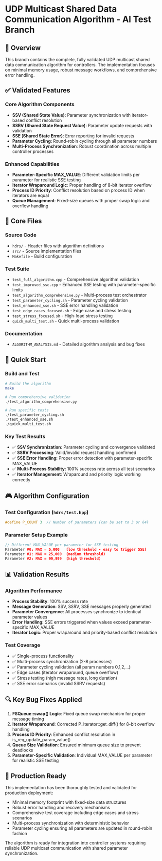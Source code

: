# UDP Multicast Shared Data Communication Algorithm - AI Test Branch

## 🎯 Overview
This branch contains the complete, fully validated UDP multicast shared data communication algorithm for controllers. The implementation focuses on minimal memory usage, robust message workflows, and comprehensive error handling.

## ✅ Validated Features

### Core Algorithm Components
- **SSV (Shared State Value)**: Parameter synchronization with iterator-based conflict resolution
- **SSRV (Shared State Request Value)**: Parameter update requests with validation
- **SSE (Shared State Error)**: Error reporting for invalid requests
- **Parameter Cycling**: Round-robin cycling through all parameter numbers
- **Multi-Process Synchronization**: Robust coordination across multiple controller processes

### Enhanced Capabilities
- **Parameter-Specific MAX_VALUE**: Different validation limits per parameter for realistic SSE testing
- **Iterator Wraparound Logic**: Proper handling of 8-bit iterator overflow
- **Process ID Priority**: Conflict resolution based on process ID when iterators are equal
- **Queue Management**: Fixed-size queues with proper swap logic and overflow handling

## 🔧 Core Files

### Source Code
- `hdrs/` - Header files with algorithm definitions
- `src/` - Source implementation files
- `Makefile` - Build configuration

### Test Suite
- `test_full_algorithm.cpp` - Comprehensive algorithm validation
- `test_improved_sse.cpp` - Enhanced SSE testing with parameter-specific limits
- `test_algorithm_comprehensive.py` - Multi-process test orchestrator
- `test_parameter_cycling.sh` - Parameter cycling validation
- `test_enhanced_sse.sh` - SSE error handling validation
- `test_edge_cases_focused.sh` - Edge case and stress testing
- `test_stress_focused.sh` - High-load stress testing
- `quick_multi_test.sh` - Quick multi-process validation

### Documentation
- `ALGORITHM_ANALYSIS.md` - Detailed algorithm analysis and bug fixes

## 🚀 Quick Start

### Build and Test
```bash
# Build the algorithm
make

# Run comprehensive validation
./test_algorithm_comprehensive.py

# Run specific tests
./test_parameter_cycling.sh
./test_enhanced_sse.sh
./quick_multi_test.sh
```

### Key Test Results
- ✅ **SSV Synchronization**: Parameter cycling and convergence validated
- ✅ **SSRV Processing**: Valid/invalid request handling confirmed  
- ✅ **SSE Error Handling**: Proper error detection with parameter-specific MAX_VALUE
- ✅ **Multi-Process Stability**: 100% success rate across all test scenarios
- ✅ **Iterator Management**: Wraparound and priority logic working correctly

## 🎮 Algorithm Configuration

### Test Configuration (`hdrs/test.hpp`)
```cpp
#define P_COUNT 3  // Number of parameters (can be set to 3 or 64)
```

### Parameter Setup Example
```cpp
// Different MAX_VALUE per parameter for SSE testing
Parameter #0: MAX = 5,000   (low threshold - easy to trigger SSE)
Parameter #1: MAX = 25,000  (medium threshold)
Parameter #2: MAX = 99,999  (high threshold)
```

## 📊 Validation Results

### Algorithm Performance
- **Process Stability**: 100% success rate
- **Message Generation**: SSV, SSRV, SSE messages properly generated
- **Parameter Convergence**: All processes synchronize to identical parameter values
- **Error Handling**: SSE errors triggered when values exceed parameter-specific MAX_VALUE
- **Iterator Logic**: Proper wraparound and priority-based conflict resolution

### Test Coverage
- ✅ Single-process functionality
- ✅ Multi-process synchronization (2-8 processes)
- ✅ Parameter cycling validation (all param numbers 0,1,2,...)
- ✅ Edge cases (iterator wraparound, queue overflow)
- ✅ Stress testing (high message rates, long duration)
- ✅ SSE error scenarios (invalid SSRV requests)

## 🔍 Key Bug Fixes Applied

1. **FSQueue::swap() Logic**: Fixed queue swap mechanism for proper message timing
2. **Iterator Wraparound**: Corrected P_Iterator::get_diff() for 8-bit overflow handling  
3. **Process ID Priority**: Enhanced conflict resolution in is_req_update_param_value()
4. **Queue Size Validation**: Ensured minimum queue size to prevent deadlocks
5. **Parameter-Specific Validation**: Individual MAX_VALUE per parameter for realistic SSE testing

## 🎯 Production Ready

This implementation has been thoroughly tested and validated for production deployment:
- Minimal memory footprint with fixed-size data structures
- Robust error handling and recovery mechanisms  
- Comprehensive test coverage including edge cases and stress scenarios
- Multi-process synchronization with deterministic behavior
- Parameter cycling ensuring all parameters are updated in round-robin fashion

The algorithm is ready for integration into controller systems requiring reliable UDP multicast communication with shared parameter synchronization.
